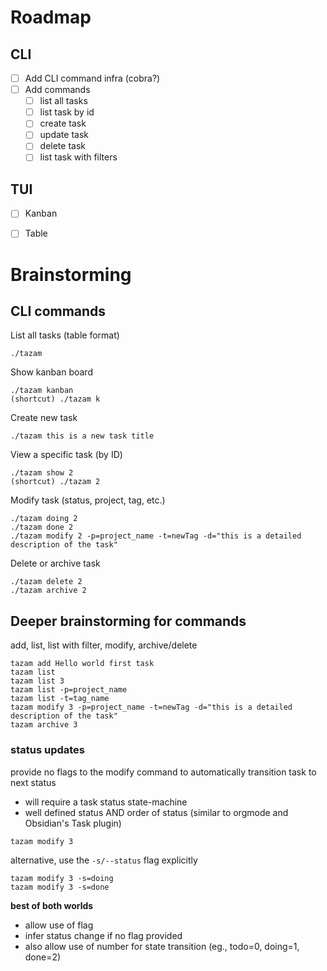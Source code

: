 # Roadmap

## CLI
- [ ] Add CLI command infra (cobra?)
- [ ] Add commands 
    - [ ] list all tasks
    - [ ] list task by id
    - [ ] create task
    - [ ] update task
    - [ ] delete task
    - [ ] list task with filters

## TUI
- [ ] Kanban
- [ ] Table


# Brainstorming

## CLI commands

List all tasks (table format)

```
./tazam
```

Show kanban board

```
./tazam kanban
(shortcut) ./tazam k
```

Create new task
```
./tazam this is a new task title
```

View a specific task (by ID)

```
./tazam show 2
(shortcut) ./tazam 2
```


Modify task (status, project, tag, etc.)

```
./tazam doing 2
./tazam done 2
./tazam modify 2 -p=project_name -t=newTag -d="this is a detailed description of the task"
```

Delete or archive task

```
./tazam delete 2
./tazam archive 2
```

## Deeper brainstorming for commands

add, list, list with filter, modify, archive/delete

```
tazam add Hello world first task
tazam list
tazam list 3
tazam list -p=project_name
tazam list -t=tag_name
tazam modify 3 -p=project_name -t=newTag -d="this is a detailed description of the task"
tazam archive 3
```

### status updates

provide no flags to the modify command to automatically transition task to next status
- will require a task status state-machine
- well defined status AND order of status (similar to orgmode and Obsidian's Task plugin)
```
tazam modify 3 
```

alternative, use the `-s/--status` flag explicitly

```
tazam modify 3 -s=doing
tazam modify 3 -s=done
```

**best of both worlds**
- allow use of flag
- infer status change if no flag provided
- also allow use of number for state transition (eg., todo=0, doing=1, done=2)
